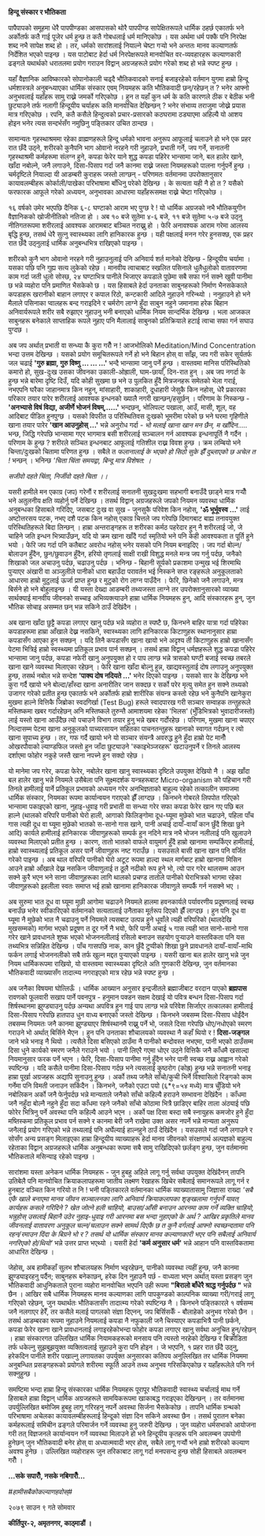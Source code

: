 **हिन्दू संस्कार र भौतिकता**

पापैपापको समूहमा धेरै पापपीण्डका आसपासको थोरै पापपीण्ड सापेक्षितरूपले धार्मिक ठहर्छ
एकातर्फ भने अर्कोतर्फ कतै गाई पूजेर धर्म हुन्छ त कतै गोबधलाई धर्म मानिएकोछ । यस
अर्थमा धर्म पक्कै पनि निरपेक्ष शब्द नभै सापेक्ष शब्द हो । तर, धर्मको सारांशलाई नियाल्ने
चेष्टा गर्‍यो भने अन्ततः मानव कल्याणतर्फ निर्देशित भएको पाइन्छ । यस पाटोबाट हेर्दा
धर्म निरपेक्षरूपले मानवोचित वर-व्यवहारहरू कल्याणकारी ढङ्गले यथार्थको धरातलमा प्रयोग
गराउन विद्वान् अग्रजहरूले प्रयोग गरेको शब्द हो भन्ने स्पष्ट हुन्छ ।

यहाँ वैज्ञानिक आविष्कारको सोपानोकाली चढ्दै भौतिकवादको सनाई बजाइरहेको वर्तमान
युगमा हाम्रो हिन्दू धर्मशास्त्रले अनुबन्ध्याएका धार्मिक संस्कार एवम् नियमहरू कति
भौतिकवादी छन्/रहेछन् त ? भनेर आफ्नो अनुभवलाई यहाँहरू सामु राख्ने जमर्को गरिएकोछ । हुन
त यहाँ कुन धर्म के कति कारणले ठीक र बेठीक भनी छुट्याउने तर्फ नलागी हिन्दूयीय चर्याहरू
कति मानवोचित देखिन्छन् ? भनेर संभाव्य तराजुमा जोख्ने प्रयास मात्र गरिएकोछ । रपनि,
कतै कसैले हिन्दुत्वको प्रचार-प्रसारको कठघरामा ठड्याएमा अहिल्यै यो आशय होइन भनेर त्यस
सन्दर्भसँग नमुछिनु पङ्तिकार उचित ठान्दछ ।

सामान्यतः गृहस्थाश्रममा रहेका व्राह्मणहरूले हिन्दू धर्मको भावना अनुरूप आफूलाई चलाउने हो
भने एक प्रहर रात छँदै उठ्ने, शरीरको कुनैपनि भाग ओवानो नरहने गरी नुहाउने, प्रभाती
गर्ने, जप गर्ने, सनातनी गृहस्थाश्रमी कर्महरूमा संलग्न हुने, कपडा फेरेर याने शुद्ध कपडा
पहिरेर भान्सामा जाने, बल हालेर खाने, खाँदा नबोल्ने, जनै लगाउने, दिसा-पिसाप गर्दा जनै
कानमा राख्ने जस्ता नियमहरूको पालना गर्नुपर्ने हुन्छ । चर्मदृष्टिले नियाल्दा यी आडम्बरी
कुराहरू जस्तो लाग्छन् - परिणमतः वर्तमानमा उपरोक्तानुसार कायावलम्बीहरू
कोर्काली/पाखेका परिभाषामा बाँधिनु परेको देखिन्छ । के सत्यता यही नै हो त ? यसैको
फरफारक आफूले गरेको अध्ययन, अनुभावका आधारमा यहाँहरूसमक्ष राख्ने चेष्टा गरिएकोछ ।

१६ वर्षको उमेर भएपछि दैनिक ६-८ घण्टाको आराम भए पुग्छ रे ! यो धार्मिक अग्रजको नभै
भौतिकयुगीन वैज्ञानिकको खोजीनीतिको नतिजा हो । अब १० बजे सुतेमा ४-६ बजे, ११ बजे
सुतेमा ५-७ बजे उठ्नु नीतिगतरूपमा शरीरलाई आवश्यक आरामबाट बञ्चित नराख्नु हो । फेरि
अनावश्यक आराम गरेमा आलस्य बृद्धि हुन्छ, तसर्थ धेरै सुत्नु स्वास्थ्यका लागि हानिकारक हुन्छ
। यही पक्षलाई मनन गरेर हुनसक्छ, एक प्रहर रात छँदै उठ्नुलाई धार्मिक अनुबन्धभित्र
राखिएको पाइन्छ ।

शरीरको कुनै भाग ओवानो नरहने गरी नुहाउनुलाई पनि अनिवार्य शर्त मानेको देखिन्छ -
हिन्दूयीय चर्यामा । यसका पछि पनि गुह्य सत्य लुकेको रहेछ । मानवीय त्वाचाबाट स्खलित
पसिनाले धुलैधुलोको वातावरणमा काम गर्दा जती धुलो सोस्छ, २४ घण्टाभित्र पानीले भिजाएर
कपडाले पुछेमा सबै सफा गर्न सक्ने खुवी पानीमा छ भन्ने व्यहोरा पनि प्रमाणित भैसकेको छ ।
यस हिसाबले हेर्दा उनताका साबुनहरूको निर्माण भैनसकेकाले कपडाहरू खरानीको बाहान लगाएर
र कपाल रिठो, कन्टकारी आदिले नुहाउने गरिन्थ्यो । ननुहाउने हो भने मैलाले पसिनाका
प्वालहरू बन्द गराइदिने र चर्मरोग लाग्ने हुँदा साबुन नहुने जमानामा हरेक बिहान
अनिवार्यरूपले शरीर सबै रुझाएर नुहाउनु भनी बनाएको धार्मिक नियम सान्दर्भिक देखिन्छ ।
भला आजकल साबुनहरू बनेकाले साप्ताहिक रूपले नुहाए पनि मैलालाई साबुनको प्रतिक्रियाले
हटाई त्वाचा सफा गर्न सघाउ पुग्दछ ।

अब जप अर्थात् प्रभाती वा सन्ध्या कै कुरा गरौँ न ! आजभोलिको Meditation/Mind
Concentration भन्दा उत्तम देखिन्छ । यसको प्रयोग समूचितरूपले गर्ने हो भने बिहान होस्
वा साँझ, जप गरी सकेर सूर्यतर्फ जल चढाई **\'गुरु ब्रह्मा, गुरु विष्णु \... \...
\...\'** भन्दै भान्सामा जानु पर्ने हुन्छ । वास्तवमा मानिस परिस्थितिको कमारो हो,
सुख-दुःख उसका जीवनका उकाली-ओह्राली, घाम-छायाँ, दिन-रात हुन् । अब जप नगर्दा के
हुन्छ भन्ने बारेमा दृष्टि दिउँ, यदि कोही सुखमा छ भने उ पुलकित हुँदै मित्रजनहरू समेतको भेला
गराई, नभएपनि घरैका जाहानमात्र किन नहुन्, मांसाहारी, शाकाहारी, दूधाहारी जेसुकै किन
नहोस्, धेरै प्रकारका परिकार तयार पारेर शरीरलाई आवश्यक इन्धनको ख्यालै नगरी
खान्छन्/हसुर्छन् । परिणाम के निस्कन्छ - **\'अनभ्यासे विषं विद्या, अजीर्णे भोजनं
विषम्,\.....\'** भन्दछन्, भोलिपल्ट पखाला, आउँ, मासी, शूल, वह आदिबाट पीडित
हुनपुग्छ । यसको विपरीत उ परिस्थितिवस दुःखको भूमरीमा परेको छ भने घरमा गृहिणीले खाना
तयार पारेर **\'खान आउनुहोस् \...\'** भन्ने अनुरोध गर्दा - *भो मलाई खाना खान मन
छैन, म खाँदिन\.....* भन्छ, जिद्धि गरेपछि भान्सामा गएर भागमात्र बसी शरीरलाई
सञ्चालन गर्न आवश्यक इन्धनापूर्ति नै गर्दैन । परिणाम के हुन्छ ? शरीरले सञ्चित इन्धनबाट
आफूलाई गतिशील राख्न विवश हुन्छ । क्रम लम्बियो भने चिन्ता/दुःखको चितामा परिणत हुन्छ
। सबैले त *फलानालाई के भएको हो सिठो सुके झैँ दुब्लाएको छ अचेल त !* भन्छन् । भनिन्छ
*\'चिता चिंता समयद्वा, बिन्दू मात्र विशेषत: ।*

*सजीवो दहते चिंता, निर्जीवो दहते चिता ।।*

यसरी हामीले मन एकाग्र (जप) गरेनौं र शरीरलाई सनातनी सुखदुःखमा सहभागी बनाउँदै छाड्ने
मात्र गर्‍यौँ भने अतुलनीय क्षति व्यहोर्नु पर्ने देखिन्छ । तसर्थ विद्वान् अग्रजहरूले जपको
नियमन व्यवस्था धार्मिक अनुबन्धका हिसाबले गरिदिए, जसबाट दुःख वा सुख - जुनसुकै परिवेश
किन नहोस्, **\'ॐ भूर्भूवस्व \...\'** लाई अष्टोत्तरसय पटक, नभए दशै पटक किन नहोस्
एकाग्र चित्तले जप गरेपछि दिमागबाट बाह्य तनावयुक्त परिस्थितिहरूले बिदा लिन्छन् ।
हाम्रा अन्तराङ्गहरू त शरीरका कर्मठ पहरेदार हुन् नै शरीरलाई जो, जे चाहिने जति इन्धन
भित्र्याउँछन्, यदि यो क्रम खाना खाँदै गर्दा स्मृतियो भने पनि केही आवश्यकता त पूर्ति हुने
भयो । फेरि जप गर्दा पनि कतैबाट अवरोध नहोस् भनेर यसको पनि नियम बनाइदिए । जप
गर्दा बोल्न/बोलाउन हुँदैन, छुन/छुवाउन हुँदैन, हरियो तृणलाई साक्षी राखी विशुद्ध मनले
मन्त्र जप गर्नु पर्दछ, जनैको शिखाको जल अचाउनु पर्दछ, चढाउनु पर्दछ । भनिन्छ - बिहानी
सूर्यको प्रकाशमा उन्मुख भई शिरमाथि पुर्‍याएर अंखारी वा अञ्जुलीले पानीको धारा बहाउँदा
परावर्तन भई निस्कने सप्त रङ्हरूले अनुकूलताको आधारमा हाम्रो मुटुलाई ऊर्जा प्राप्त हुन्छ र
मुटुको रोग लाग्न पाउँदैन । फेरि, छिनेको जनै लगाउने, मन्त्र बिर्सने हो भने बोहुलाइन्छ ।
यी यस्ता देख्दा आडम्बरी तथ्यजस्ता लाग्ने तर उपरोक्तानुसारको व्याख्या सार्थक्याई मानवीय
जीवनको सच्चाइ अभिव्यक्त्याउने हाम्रा धार्मिक नियमहरू हुन्, आदि संस्कारहरू हुन्, जुन
भौतिक सोचाइ असम्मत छन् भन्न सकिने ठाउँ देखिंदैन ।

अब खाना खाँदा छुट्टै कपडा लगाएर खानु पर्दछ भन्ने व्यहोरा त स्पष्टै छ, किनभने बाहिर
यात्रा गर्दा पहिरेका कपडाहरूमा हाम्रा आँखाले देख्न नसकिने, स्वास्थ्यका लागि हानिकारक
किटाणुहरू स्थानानुसार हाम्रा कपडासँग आएका हुन सक्छन् । यदि तिनै कपडासँग खाना खायो
भने अदृश्य ती किटाणुहरू हाम्रो खानासँग पेटमा भित्रिई हाम्रो स्वस्थ्यमा प्रतिकूल प्रभाव
पार्न सक्छन् । तसर्थ हाम्रा विद्वान् धर्मज्ञहरूले शुद्ध कपडा पहिरेर भान्सामा जानु पर्दछ,
कपडा नफेरी खानु अनुपयुक्त हो र पाप लाग्छ भन्ने त्रासको घण्टी बजाई स्वच्छ तबरले खाना
खाने व्यवस्था मिलाएका रहेछन् । फेरि खाना खाँदा बोल्नु हुन्न, खाद्यवस्तुलाई दोष लगाउनु
अनुपयुक्त हुन्छ, तसर्थ नबोल भन्ने सन्देश **\'पाक्य दोष नदियते \...\'** भनेर दिएको
पाइन्छ । यसको सार के देखिन्छ भने कुरा गर्दै खायो भने बोल्दा/हाँस्दा खाना अनारीतिर
जान सक्दछ र सर्को परेर मृत्यु समेत हुन सक्ने तथ्यको उजागर गरेको प्रतीत हुन्छ एकातर्फ भने
अर्कोतर्फ हाम्रो शारीरिक संयन्त्र कस्तो रहेछ भने कुनैपनि खानेकुरा मुखमा हाल्ने वित्तिकै
जिब्रोका स्वदगिर्खा (Test Bug) हरूले स्वादपारख गरी सञ्चार सम्वाहक तन्तुहरूले
मस्तिष्कमा खबर गर्दारहेछन् अनि मस्तिष्कले तुरुन्तै आमाशयमा रहेका \'भिलस\' (भुँडिभित्रको
भुवादारीजस्तो) लाई यस्तो खाना आउँदैछ त्यो पचाउने विभाग तयार हुनु भन्ने खबर गर्दोरहेछ
। परिणाम, मुखमा खाना चपाएर निल्दासम्म पेटमा खाना अनुकूलको पाच्यरसायन सहितका
पाचनतन्तुहरू खानाको स्वागत गर्दछन् र त्यो खाना सुपाच्य हुन्छ । तर, गफ गर्दै खायो भने
यो सञ्चार संयन्त्रै अवरुद्ध हुने हुँदा हाम्रो पेट मानौँ ओखरपौवाको ल्याण्डफिल जस्तो हुन
जाँदा छुट्याउने \'स्काइभेञ्जरहरू\' खटाउनुपर्ने र तिनले आलस्य दर्शाएमा फोहोर नकुहे जस्तै
खाना नपच्ने हुन सक्दो रहेछ ।

यो मानेमा जप गरेर, कपडा फेरेर, नबोलेर खाना खानु स्वास्थ्यका दृष्टिले उपयुक्त देखियो नै ।
अझ खाँदा बल हालेर खानु भन्ने नियमले उसैबेला पनि सुक्ष्मदर्शक यन्त्रहरूबाट
Micro-organism को पहिचान गरी तिनले हामीलाई पार्ने प्रतिकूल प्रभावको अध्ययन गरेर
अनभिज्ञताको बाहुल्य रहेको तत्कालीन समाजमा धार्मिक संस्कार, नियमका रूपमा कार्यान्वयन
गराएको झैँ लाग्दछ । किनभने गोबरले लिपपोत गरिएको भान्सामा पकाइएको खाना,
नुहाइ-धुवाइ गरी प्रभाती वा सन्ध्या गरेर सफा कपडा फेरेर खान गए पछि बल हाल्ने (थालको
वरिपरि पानीको घेरो हाली, आगाको फिलिङ्गोमा दूध-घ्यूमा मुछेको भात चढाउने, पहिला
पाँच गास त्यही दूध वा घ्यूमा मुछेको भातको स-सानो गास खाने, पानी अचाई दायाँ-वायाँ
कान छुँदै शिखा छुने आदि) कार्यले हामीलाई हानिकारक जीवाणुहरूको सम्पर्क हुन नदिने मात्र
नभै भोजन नलीलाई पनि खुलाउने व्यवस्था मिलाएको प्रतीत हुन्छ । कारण, तातो भातको
वाफले वायुमार्ग हुँदै हाम्रो खानामा सम्पर्किएर हामीलाई, हाम्रो स्वास्थ्यलाई प्रतिकूल
असर पार्ने जीवाणुहरू नष्ट गराउँछ । यसउसले बासी खाना खान पनि वर्जित गरेको पाइन्छ ।
अब थाल वरिपरि पानीको घेरो अटूट रूपमा हाल्दा स्थल मार्गबाट हाम्रो खानामा मिसिन
आउने हाम्रो आँखाले देख्न नसकिन जीवाणुलाई त ठूलै नदीको रूप हुने भो, त्यो पार गरेर
थालसम्म आउन सक्ने कुरै भएन भने साना जीवाणुहरूका लागि थालको प्रचण्ड तातोले पानीको
घेराभित्रको भागमा रहेका जीवाणुहरूको इहलीला स्वतः समाप्त भई हाम्रो खानामा
हानिकारक जीवाणुले सम्पर्कै गर्न नसक्ने भए ।

अब सुरुमा भात दूध वा घ्यूमा मुछी आगोमा चढाउने नियमले हालमा हवनकार्यले पर्यावरणीय
प्रदूषणलाई स्वच्छ बनाउँछ भनेर स्वीकारिएको वर्तमानको सत्यतालाई उनैताका मूर्तरूप दिएको
झैँ लाग्दछ । हुन पनि दूध वा घ्यूमा नै मुछेको भात नै चढाउनु पर्ने नियमले त्यसबाट उत्पन्न हुने
धूवाँले त्यही वरिपरिको (थालदेखि मुखसम्मको) मार्गमा भएको प्रदूषण त दूर गर्ने नै भयो,
फेरि पानी अचाई ५ गास त्यही भात सानो-सानो गास गरेर खाने प्रावधानले शुष्क भएको
भोजननलीलाई रसिलो बनाउन सहयोग पुर्‍याउने वास्तविकता पनि यस तथ्यभित्र सन्निहित
देखिन्छ । पाँच गासपछि नाक, कान छुँदै टुप्पीको शिखा छुने प्रावधानले दायाँ-वायाँ-माथि
फर्कन लगाई भोजननलीको सबै तर्फ खुल्न मद्दत पुर्‍याएको पाइन्छ । यसरी खाना बल हालेर
खानु भन्ने जुन नियम धार्मिकरूपमा राखियो, यो वास्तवमा स्वास्थ्यका दृष्टिले अति गुणकारी
देखिन्छ, जुन वर्तमानका भौतिकवादी व्याख्यासँग तादात्म्य नगराइएको मात्र रहेछ भन्ने स्पष्ट
हुन्छ ।

अब जनैका विषयमा घोत्लिऊँ । धार्मिक आख्यान अनुसार इन्द्रजीतले ब्रह्माजीबाट वरदान
पाएको **ब्रह्मपास** रावणको फूलवारी सखाप पार्ने पवनपुत्र - हनुमान पक्डन सक्षम देखाई
यो पवित्र बन्धन दिसा-पिसाप गर्दा शिर्षस्थानमा झुण्ड्याउनु पर्दछ अन्यथा अपवित्र हुन
गाई पाप लाग्छ भन्ने परिवेश सिर्जाएर तत्कालका हामीलाई दिसा-पिसाप गरेपछि हातपाउ
धुन वाध्य बनाएको जस्तो देखिन्छ । किनभने जबसम्म दिसा-पिसाप धोईंदैन तबसम्म नियमतः जनै
कानमा झुण्ड्याएर शिर्षस्थानमै राख्नु पर्ने भो, जसले दिसा गरेपछि धोए/नधोएको स्मरण
गराउने भो अर्थात् बिर्सिने भैएन । हुन पनि उनताका शौचालयको व्यवस्था नै कहाँ थियो र !
**दिसा-जङ्गल** जाने भन्ने भनाइ नै थियो । त्यसैले दिसा बसिएको ठाउँमा नै पानीको
बन्दोवस्त नभएमा, पानी भएको ठाउँसम्म दिसा धुने कार्यको स्मरण जनैले गराउने भयो । पानी
लिएरै गएमा धोएर उठ्ने वित्तिकै जनै काँधमै खसाल्दा नियमानुसार फरक पर्ने भएन । फेरि,
दिसा-पिसाप पानीमा गर्नु हुँदैन भनेर पानी स्वच्छ राख्न आह्वान गरेको स्पष्टिन्छ । यदि
कसैले पानीमा दिसा-पिसाप गर्दछ भने त्यसलाई कुष्ठरोग (कोह्र) हुन्छ भन्ने सनातनी भनाइ
हाम्रा पूर्खा अग्रजहरू अद्यापि सुनाउनु हुन्छ । अर्को तथ्य जनैले साँचो/कुची भिर्ने
विश्वासिलो रिङ्गको काम गर्नेमा पनि विमती जनाउन सकिंदैन । किनभने, जनैको एउटा पयो
(६\*९=५४ मध्ये) मात्र चुँडियो भने नबोलिकन अर्को जनै फेर्नुपर्दछ भन्ने मान्यताले जनैको
साँचो कहिल्यै हराउने सम्भावना देखिंदैन । काँधमा जनै नहुँदा बोल्नै नहुने हुँदा सदा काँधमा
रहने जनैको साँचो कोठामा भित्रै छाडिएर बाहिर ताला अंठ्याई पछि फोरेर भित्रिनु पर्ने
अवस्था पनि कहिल्यै आउने भएन । अर्को पक्ष दिसा बस्दा सबै स्नायुहरू कमजोर हुने हुँदा
मष्तिस्कमा प्रतिकूल प्रभाव पर्न सक्ने र कानमा बेरी जनै राखेमा उक्त असर नपर्ने भन्ने
मान्यता अनुरूप जनैलाई प्रयोग गरिएको भन्ने तथ्यलाई पनि अर्घेल्याई हाल्नहुने ठाउँ देखिंदैन ।
यसउसले गर्दा जनै लगाउने र सोसँग अन्य प्रसङ्ग मिलाइएका हाम्रा हिन्दूयीय व्याख्याहरू
हेर्दा मानव जीवनको संरक्षणार्थ अल्पज्ञको बाहुल्य रहेताका विद्वान् अग्रजहरूले धार्मिक
अनुबन्धका रूपमा सबै सामु राखिदिएको छर्लङ्ग हुन्छ, जुन वर्तमानमा भौतिकताले मसिन्याइ
रहेको पाइन्छ ।

सारांशमा यस्ता अनेकन धार्मिक नियमहरू - जुन हुबहु अहिले लागू गर्नु सर्वथा उपयुक्त देखिंदैनन्
तापनि उतिबेलै पनि मानवोचित क्रियाकलापहरूमा जातीय लक्ष्मण रेखाहरू खिचेर सबैलाई
समानरूपले लागू गर्न र हुनबाट वञ्चित किन गरियो त नि ! भनी पङ्तिकारले वर्तमानका
धार्मिक व्याख्यातासामु जिज्ञासा राख्दा *\'सबै एकै खाले बनाएमा मानव जीवन सञ्चालनका
लागि अनिवार्य क्रियाकलापका शृङ्खलामा गर्नुपर्ने यावत् कार्यहरू कसले गरिदिने ? खेत जोत्ने
हली चाहियो, बाउसा/आँसी बनाउन आरनमा काम गर्ने व्यक्ति चाहियो, भन्नुहोस् उसलाई
बिहानै उठेर नुहाइ-धुवाइ गरी आरनमा बस भन्दा नुहाएको के अर्थ ? आखिर प्रकृतिले मानव
जीवनलाई वातावरण अनुकूल चल्न/चलाउन सक्ने सामर्थ दिएकै छ त कुनै वर्गलाई आफ्नो
स्वच्छन्दतामा पनि रहन/रमाउन दिंदा के बिग्रने भो र ? तसर्थ यो धार्मिक संस्कार मानव
कल्याणकारी भएर पनि सबैलाई अनिवार्य नगरिएको हो/थियो\'* भन्ने उत्तर प्राप्त भएथ्यो
। यसरी हेर्दा **\'कर्म अनुसार धर्म\'** भन्ने आहान पनि वास्तविकतामा आधारित देखिन्छ
।

जेहोस्, अब हामीकहाँ सुलभ शौचालयहरू निर्माण भइरहेछन्, पानीको व्यवस्था त्यहीं हुन्छ, जनै
कानमा झुण्ड्याइरहनु पर्दैन; साबुनहरू बनेकाछन्, हरेक दिन नुहाउनै पर्छ - वाध्यता भएन
अर्थात् यस्ता प्रसङ्ग जुन भौतिकवादी आधुनिकताले पुराना व्यहोरा मानवोचित भएपनि उही
रूपमा **"बिरालो बाँधेरै श्राद्ध गर्नुपर्दछ "** भन्ने छैन । आखिर सबै धार्मिक नियमहरू
मानव कल्याणका लागि पापकुण्डको काल्पनिक व्याख्या गरी/गराई लागू गरिएको रहेछन्, जुन
यथार्थतः भौतिकतासँग तादात्म्य गरेको स्पष्टिन्छ नै । किनभने पङ्तिकारले १ वर्षसम्म जनै
नलगाएर हेरेँ, तर कसैले मलाई पागलको संज्ञा दिएनन्, जप बिर्सिसकेँ - बौलाहेको अनुभव गरेको
छैन । तसर्थ आडम्बरका रूपमा नुहाउने नियमलाई कपडा नै नफुकाली जनै चिस्याएर कपडाभित्रै
पानी छर्कने, कपडा फेरेर खाना खाने प्रावधानलाई लगाइरहेकोभन्दा फोहोर कपडा लगाएर
खानु सर्वथा अनुचित हुन्/रहेछन् । हाम्रा संस्कारगत उल्लिखित धार्मिक नियामकहरूको मनसाय
पनि त्यस्तो नरहेको देखिन्छ र बिक्रीडिता तर्फ धकेल्नु सुझबुझयुक्त व्यक्तित्वलाई सुहाउने कुरा
पनि होइन । जे भएपनि, १ प्रहर रात छँदै उठ्नु, हरेकदिन पानीले शरीर पखाल्नु लगायतका
उपर्युक्त अनुसारका कतिपय अनुल्लिखित तर धार्मिक नियममा अनुबन्धित प्रसङ्गहरूको प्रयोगले
शरीरमा स्फूर्ति आउने तथ्य अनुभव गरिसकिएकोछ र यहाँहरूलेले पनि गर्न सक्नुहुन्छ ।

समष्टिमा भन्दा हाम्रा हिन्दू संस्कारका धार्मिक नियमहरू पूरापूर भौतिकवादी स्वास्थ्य
चर्चालाई माथ गर्ने हिसाबले हाम्रा विद्वान् धार्मिक अग्रजहरूले सामयिकरूपमा खाकाबद्ध
गराइएका देखिन्छन् । तर वर्तमानमा उपर्युल्लिखित बमोजिम हुबहु लागू गरिरहनु नपर्ने अवस्था
सिर्जना भैसकेकोछ । तापनि धार्मिक ग्रन्थको परिभाषामा अचेलका कायावलम्बीहरूलाई
हिन्दूको संज्ञा दिन सकिने अवस्था छैन । तसर्थ पुरातन बनेका कर्महरूलाई समिचीन ढङ्गले
परिमार्जन गर्ने व्यवस्था हुनु जरुरी देखिन्छ । जुन व्यहोरा धर्मसभाको आयोजना गरी तत्
विज्ञजनले कार्यान्वयन गर्ने व्यवस्था मिलाउने हो भने हिन्दूयीय कृतहरू पनि अवलम्बन उपयोगी
हुनेछन् जुन भौतिकवादी बनेर होस् वा अध्यात्मवादी भएर होस्, सबैले लागू गर्‍यौं भने हाम्रो
शरीरको कल्याण अवश्य हुनेछ । उल्लिखित व्यहोराहरू जुन तरिकाबाट लागू गर्दा मनपसन्द हुन्छ
सोही हिसाबले अवलम्बन गरौँ ।

**\...सके सपारौँ, नसके नबिगारौँ\...**

*#हामीसबैकोकल्याणहवोस्#*

२०७९ साउन ९ गते सोमवार

**कीर्तिपुर-२, अमृतनगर, काठ्माडौं ।**
